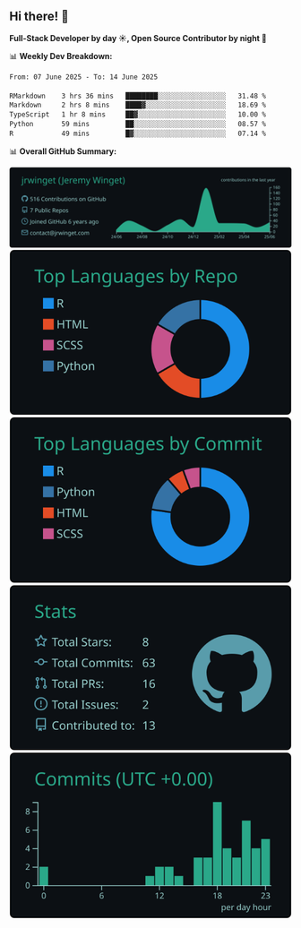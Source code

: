 ## Hi there! 👋

**Full-Stack Developer by day ☀️, Open Source Contributor by night 🌙**

📊 **Weekly Dev Breakdown:**
<!--START_SECTION:waka-->

```txt
From: 07 June 2025 - To: 14 June 2025

RMarkdown    3 hrs 36 mins   ████████░░░░░░░░░░░░░░░░░   31.48 %
Markdown     2 hrs 8 mins    ████▓░░░░░░░░░░░░░░░░░░░░   18.69 %
TypeScript   1 hr 8 mins     ██▓░░░░░░░░░░░░░░░░░░░░░░   10.00 %
Python       59 mins         ██░░░░░░░░░░░░░░░░░░░░░░░   08.57 %
R            49 mins         █▓░░░░░░░░░░░░░░░░░░░░░░░   07.14 %
```

<!--END_SECTION:waka-->

📊 **Overall GitHub Summary:**

[![](https://raw.githubusercontent.com/jrwinget/jrwinget/main/profile-summary-card-output/gotham/0-profile-details.svg)](https://github.com/vn7n24fzkq/github-profile-summary-cards)
[![](https://raw.githubusercontent.com/jrwinget/jrwinget/main/profile-summary-card-output/gotham/1-repos-per-language.svg)](https://github.com/vn7n24fzkq/github-profile-summary-cards) [![](https://raw.githubusercontent.com/jrwinget/jrwinget/main/profile-summary-card-output/gotham/2-most-commit-language.svg)](https://github.com/vn7n24fzkq/github-profile-summary-cards)
[![](https://raw.githubusercontent.com/jrwinget/jrwinget/main/profile-summary-card-output/gotham/3-stats.svg)](https://github.com/vn7n24fzkq/github-profile-summary-cards) [![](https://raw.githubusercontent.com/jrwinget/jrwinget/main/profile-summary-card-output/gotham/4-productive-time.svg)](https://github.com/vn7n24fzkq/github-profile-summary-cards)
